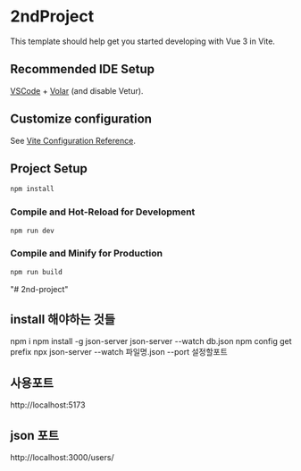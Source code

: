 # 2ndProject

This template should help get you started developing with Vue 3 in Vite.

## Recommended IDE Setup

[VSCode](https://code.visualstudio.com/) + [Volar](https://marketplace.visualstudio.com/items?itemName=Vue.volar) (and disable Vetur).

## Customize configuration

See [Vite Configuration Reference](https://vitejs.dev/config/).

## Project Setup

```sh
npm install
```

### Compile and Hot-Reload for Development

```sh
npm run dev
```

### Compile and Minify for Production

```sh
npm run build
```
"# 2nd-project" 
## install 해야하는 것들
<pr>npm i 
npm install -g json-server
json-server --watch db.json
npm config get prefix
npx json-server --watch 파일명.json --port 설정할포트
</pr>
## 사용포트
http://localhost:5173
## json 포트
http://localhost:3000/users/
